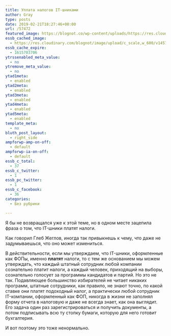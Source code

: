 ```yaml
---
title: Уплата налогов IT-шниками
author: Gray
type: posts
date: 2019-02-21T18:27:46+00:00
url: /57472
featured_image: https://blognot.co/wp-content/uploads/https://res.cloudinary.com/blognot/image/upload/c_scale,w_600/v1457595483/wework_q0olze.jpg
essb_cached_image:
  - https://res.cloudinary.com/blognot/image/upload/c_scale,w_600/v1457595483/wework_q0olze.jpg
essb_cache_expire:
  - 1615703706
ytrssenabled_meta_value:
  - no
ytremove_meta_value:
  - no
ytad1meta:
  - enabled
ytad2meta:
  - enabled
ytad3meta:
  - enabled
ytad4meta:
  - enabled
ytad5meta:
  - enabled
template_meta:
  - no
bluth_post_layout:
  - right_side
ampforwp-amp-on-off:
  - default
ampforwp-ia-on-off:
  - default
essb_c_total:
  - 37
essb_c_twitter:
  - 1
essb_pc_twitter:
  - 1
essb_c_facebook:
  - 36
categories:
  - Без рубрики

---
```








Я бы не возвращался уже к этой теме, но в одном месте зацепила фраза о том, что IT-шники платят налоги. 

Как говорил Глеб Жеглов, иногда так привыкнешь к чему, что даже не задумываешься, что оно может измениться. 

В действительности, если мы утверждаем, что IT-шники, оформленные как ФОПы, именно **платят** налоги, то с тем же основанием мы можем утверждать, что каждый штатный сотрудник любой компании сознательно платит налоги, а каждый человек, приходящий на выборы, сознательно голосует за программы кандидатов и партий. Но это не так. Подавляющее большинство избирателей не читает никаких программ, штатные сотрудники, как правило, не знают точно, по какой ставке они платят подоходный налог, а практически любой сотрудник IT-компании, оформленный как ФОП, никогда в жизни не заполнял форму отчета в налоговую и даже не всегда знает, как она выглядит. Его задача один раз зарегистрироваться и получить документы, а потом подписывать всю ту стопку бумаги, которую для него готовит бухгалтерия.

И вот поэтому это тоже ненормально.